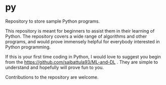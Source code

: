 # py
Repository to store sample Python programs.

This repository is meant for beginners to assist them in their learning of Python. The repository covers a wide range of algorithms and other programs, and would prove immensely helpful for everybody interested in Python programming.

If this is your first time coding in Python, I would love to suggest you begin from the https://github.com/saibattula93/ML-and-DL . They are simple to understand and hopefully will prove fun to you.



Contributions to the repository are welcome.


